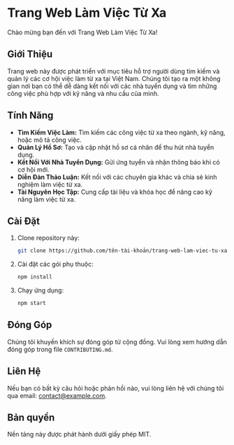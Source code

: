 # Trang Web Làm Việc Từ Xa

Chào mừng bạn đến với Trang Web Làm Việc Từ Xa!

## Giới Thiệu
Trang web này được phát triển với mục tiêu hỗ trợ người dùng tìm kiếm và quản lý các cơ hội việc làm từ xa tại Việt Nam. Chúng tôi tạo ra một không gian nơi bạn có thể dễ dàng kết nối với các nhà tuyển dụng và tìm những công việc phù hợp với kỹ năng và nhu cầu của mình.

## Tính Năng
- **Tìm Kiếm Việc Làm:** Tìm kiếm các công việc từ xa theo ngành, kỹ năng, hoặc mô tả công việc.
- **Quản Lý Hồ Sơ:** Tạo và cập nhật hồ sơ cá nhân để thu hút nhà tuyển dụng.
- **Kết Nối Với Nhà Tuyển Dụng:** Gửi ứng tuyển và nhận thông báo khi có cơ hội mới.
- **Diễn Đàn Thảo Luận:** Kết nối với các chuyên gia khác và chia sẻ kinh nghiệm làm việc từ xa.
- **Tài Nguyên Học Tập:** Cung cấp tài liệu và khóa học để nâng cao kỹ năng làm việc từ xa.

## Cài Đặt
1. Clone repository này:
   ```bash
   git clone https://github.com/tên-tài-khoản/trang-web-lam-viec-tu-xa.git
   ```
2. Cài đặt các gói phụ thuộc:
   ```bash
   npm install
   ```
3. Chạy ứng dụng:
   ```bash
   npm start
   ```

## Đóng Góp
Chúng tôi khuyến khích sự đóng góp từ cộng đồng. Vui lòng xem hướng dẫn đóng góp trong file `CONTRIBUTING.md`.

## Liên Hệ
Nếu bạn có bất kỳ câu hỏi hoặc phản hồi nào, vui lòng liên hệ với chúng tôi qua email: contact@example.com.

## Bản quyền
Nền tảng này được phát hành dưới giấy phép MIT.
